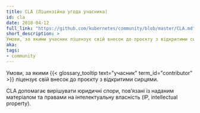 ```yaml
---
title: CLA (Ліцензійна угода учасника)
id: cla
date: 2018-04-12
full_link: "https://github.com/kubernetes/community/blob/master/CLA.md"
short_description: >
Умови, за якими учасник ліцензує свій внесок до проєкту з відкритими сирцями.
aka: 
tags:
- community
---
```

 Умови, за якими {{< glossary_tooltip text="учасник" term_id="contributor" >}} ліцензує свій внесок до проєкту з відкритими сирцями.

<!--more--> 

CLA допомагає вирішувати юридичні спори, повʼязані із наданим матеріалом та правами на інтелектуальну власність (IP, intellectual property).

